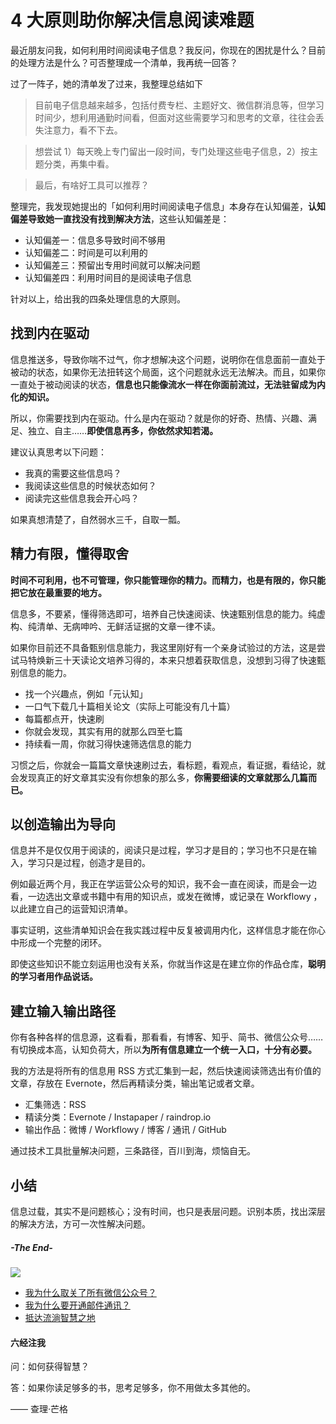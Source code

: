 # 4 大原则助你解决信息阅读难题


最近朋友问我，如何利用时间阅读电子信息？我反问，你现在的困扰是什么？目前的处理方法是什么？可否整理成一个清单，我再统一回答？

过了一阵子，她的清单发了过来，我整理总结如下

> 目前电子信息越来越多，包括付费专栏、主题好文、微信群消息等，但学习时间少，想利用通勤时间看，但面对这些需要学习和思考的文章，往往会丢失注意力，看不下去。

> 想尝试 1）每天晚上专门留出一段时间，专门处理这些电子信息，2）按主题分类，再集中看。

> 最后，有啥好工具可以推荐？

整理完，我发现她提出的「如何利用时间阅读电子信息」本身存在认知偏差，**认知偏差导致她一直找没有找到解决方法**，这些认知偏差是：

- 认知偏差一：信息多导致时间不够用
- 认知偏差二：时间是可以利用的
- 认知偏差三：预留出专用时间就可以解决问题
- 认知偏差四：利用时间目的是阅读电子信息

针对以上，给出我的四条处理信息的大原则。

## 找到内在驱动

信息推送多，导致你喘不过气，你才想解决这个问题，说明你在信息面前一直处于被动的状态，如果你无法扭转这个局面，这个问题就永远无法解决。而且，如果你一直处于被动阅读的状态，**信息也只能像流水一样在你面前流过，无法驻留成为内化的知识。**

所以，你需要找到内在驱动。什么是内在驱动？就是你的好奇、热情、兴趣、满足、独立、自主……**即使信息再多，你依然求知若渴。**

建议认真思考以下问题：

- 我真的需要这些信息吗？
- 我阅读这些信息的时候状态如何？
- 阅读完这些信息我会开心吗？

如果真想清楚了，自然弱水三千，自取一瓢。

## 精力有限，懂得取舍

**时间不可利用，也不可管理，你只能管理你的精力。而精力，也是有限的，你只能把它放在最重要的地方。**

信息多，不要紧，懂得筛选即可，培养自己快速阅读、快速甄别信息的能力。纯虚构、纯清单、无病呻吟、无鲜活证据的文章一律不读。

如果你目前还不具备甄别信息能力，我这里刚好有一个亲身试验过的方法，这是尝试马特焕新三十天读论文培养习得的，本来只想着获取信息，没想到习得了快速甄别信息的能力。

- 找一个兴趣点，例如「元认知」
- 一口气下载几十篇相关论文（实际上可能没有几十篇）
- 每篇都点开，快速刷
- 你就会发现，其实有用的就那么四至七篇
- 持续看一周，你就习得快速筛选信息的能力

习惯之后，你就会一篇篇文章快速刷过去，看标题，看观点，看证据，看结论，就会发现真正的好文章其实没有你想象的那么多，**你需要细读的文章就那么几篇而已。**


## 以创造输出为导向

信息并不是仅仅用于阅读的，阅读只是过程，学习才是目的；学习也不只是在输入，学习只是过程，创造才是目的。

例如最近两个月，我正在学运营公众号的知识，我不会一直在阅读，而是会一边看，一边选出文章或书籍中有用的知识点，或发在微博，或记录在 Workflowy ，以此建立自己的运营知识清单。

事实证明，这些清单知识会在我实践过程中反复被调用内化，这样信息才能在你心中形成一个完整的闭环。

即使这些知识不能立刻运用也没有关系，你就当作这是在建立你的作品仓库，**聪明的学习者用作品说话。**

## 建立输入输出路径

你有各种各样的信息源，这看看，那看看，有博客、知乎、简书、微信公众号……有切换成本高，认知负荷大，所以**为所有信息建立一个统一入口，十分有必要。**

我的方法是将所有的信息用 RSS 方式汇集到一起，然后快速阅读筛选出有价值的文章，存放在 Evernote，然后再精读分类，输出笔记或者文章。

- 汇集筛选：RSS
- 精读分类：Evernote / Instapaper / raindrop.io
- 输出作品：微博 / Workflowy / 博客 / 通讯 / GitHub

通过技术工具批量解决问题，三条路径，百川到海，烦恼自无。

## 小结

信息过载，其实不是问题核心；没有时间，也只是表层问题。识别本质，找出深层的解决方法，方可一次性解决问题。


##### -The End-

![](https://mmbiz.qlogo.cn/mmbiz_jpg/HRoY0QT1GiabK7Tesw9icor4WFqiaV4Y114Gho7aPeJDOGQkJuaTHMLUjKiapah5IRMjpRaRMrWMttTUhaFqDloawQ/0?wx_fmt=jpeg)


* [我为什么取关了所有微信公众号？](http://mp.weixin.qq.com/s?__biz=MzA4MTQ0NDQxNg==&mid=402037712&idx=1&sn=f08a39c4996ae51fecc50fc327db1973#rd)
* [我为什么要开通邮件通讯？](http://mp.weixin.qq.com/s?__biz=MzA4MTQ0NDQxNg==&mid=402536755&idx=1&sn=d72303067c2658e78df12745c77fd6bb#rd)
* [抵达流淌智慧之地](http://mp.weixin.qq.com/s?__biz=MzA4MTQ0NDQxNg==&mid=403155484&idx=1&sn=43f6af9343dc76cc991432c76e7ebd73#rd)


#### 六经注我

问：如何获得智慧？ 　　

答：如果你读足够多的书，思考足够多，你不用做太多其他的。

—— 查理·芒格

